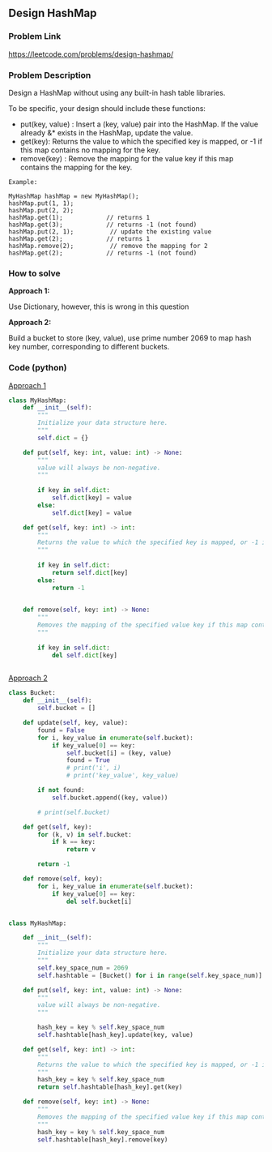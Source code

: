 ## Design HashMap

### Problem Link
https://leetcode.com/problems/design-hashmap/

### Problem Description 

Design a HashMap without using any built-in hash table libraries.

To be specific, your design should include these functions:

* put(key, value) : Insert a (key, value) pair into the HashMap. If the value already &* exists in the HashMap, update the value.
* get(key): Returns the value to which the specified key is mapped, or -1 if this map contains no mapping for the key.
* remove(key) : Remove the mapping for the value key if this map contains the mapping for the key.



```
Example:

MyHashMap hashMap = new MyHashMap();
hashMap.put(1, 1);          
hashMap.put(2, 2);         
hashMap.get(1);            // returns 1
hashMap.get(3);            // returns -1 (not found)
hashMap.put(2, 1);          // update the existing value
hashMap.get(2);            // returns 1 
hashMap.remove(2);          // remove the mapping for 2
hashMap.get(2);            // returns -1 (not found) 

```


### How to solve 

**Approach 1:** 

Use Dictionary, however, this is wrong in this question 

**Approach 2:** 

Build a bucket to store (key, value), use prime number 2069 to map hash key number, corresponding to different buckets. 

### Code (python)

[Approach 1](https://github.com/yanray/leetcode/blob/master/problems/0706Design_HashMap/0706Design_HashMap1.py)

```python
class MyHashMap:
    def __init__(self):
        """
        Initialize your data structure here.
        """
        self.dict = {}

    def put(self, key: int, value: int) -> None:
        """
        value will always be non-negative.
        """
        
        if key in self.dict:
            self.dict[key] = value
        else:
            self.dict[key] = value

    def get(self, key: int) -> int:
        """
        Returns the value to which the specified key is mapped, or -1 if this map contains no mapping for the key
        """
        
        if key in self.dict:
            return self.dict[key]
        else:
            return -1
        

    def remove(self, key: int) -> None:
        """
        Removes the mapping of the specified value key if this map contains a mapping for the key
        """
        
        if key in self.dict:
            del self.dict[key]
        
```

[Approach 2](https://github.com/yanray/leetcode/blob/master/problems/0706Design_HashMap/0706Design_HashMap2.py)

```python
class Bucket: 
    def __init__(self):
        self.bucket = []

    def update(self, key, value):
    	found = False
    	for i, key_value in enumerate(self.bucket):
    		if key_value[0] == key:
    			self.bucket[i] = (key, value)
    			found = True
    			# print('i', i)
    			# print('key_value', key_value)

    	if not found: 
    		self.bucket.append((key, value))

    	# print(self.bucket)

    def get(self, key):
    	for (k, v) in self.bucket:
    		if k == key:
    			return v

    	return -1

    def remove(self, key):
    	for i, key_value in enumerate(self.bucket):
    		if key_value[0] == key:
    			del self.bucket[i]


class MyHashMap:

    def __init__(self):
        """
        Initialize your data structure here.
        """
        self.key_space_num = 2069
        self.hashtable = [Bucket() for i in range(self.key_space_num)]

    def put(self, key: int, value: int) -> None:
        """
        value will always be non-negative.
        """

        hash_key = key % self.key_space_num
        self.hashtable[hash_key].update(key, value)

    def get(self, key: int) -> int:
        """
        Returns the value to which the specified key is mapped, or -1 if this map contains no mapping for the key
        """
        hash_key = key % self.key_space_num
        return self.hashtable[hash_key].get(key)

    def remove(self, key: int) -> None:
        """
        Removes the mapping of the specified value key if this map contains a mapping for the key
        """
        hash_key = key % self.key_space_num
        self.hashtable[hash_key].remove(key)
```